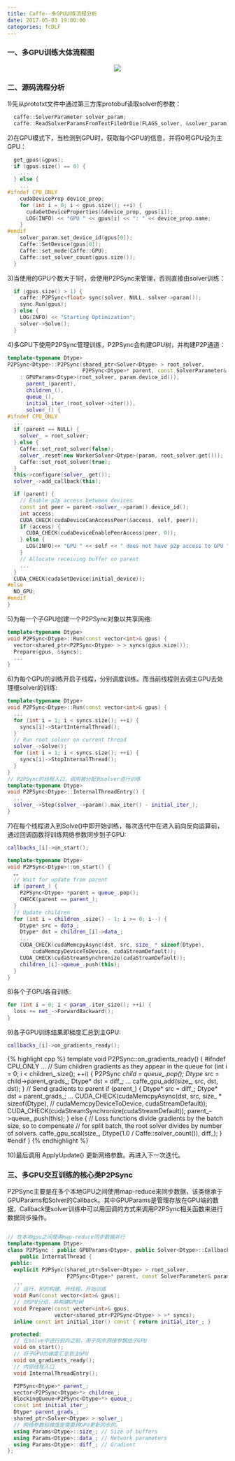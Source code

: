 ```yaml
---
title: Caffe--多GPU训练流程分析
date: 2017-05-03 19:00:00
categories: fcDLF
---
```


<script type="text/javascript" src="http://cdn.mathjax.org/mathjax/latest/MathJax.js?config=default"></script>

### 一、多GPU训练大体流程图

<center><img src="{{ site.baseurl }}/images/pdDLF/caffe_s2_1.png"></center>

### 二、源码流程分析

1)先从prototxt文件中通过第三方库protobuf读取solver的参数：

```cpp
  caffe::SolverParameter solver_param;
  caffe::ReadSolverParamsFromTextFileOrDie(FLAGS_solver, &solver_param);
```

2)在GPU模式下，当检测到GPU时，获取每个GPU的信息，并将0号GPU设为主GPU：

```cpp
  get_gpus(&gpus);
  if (gpus.size() == 0) {
    ...
  } else {
    ...
#ifndef CPU_ONLY
    cudaDeviceProp device_prop;
    for (int i = 0; i < gpus.size(); ++i) {
      cudaGetDeviceProperties(&device_prop, gpus[i]);
      LOG(INFO) << "GPU " << gpus[i] << ": " << device_prop.name;
    }
#endif
    solver_param.set_device_id(gpus[0]);
    Caffe::SetDevice(gpus[0]);
    Caffe::set_mode(Caffe::GPU);
    Caffe::set_solver_count(gpus.size());
  }
```

3)当使用的GPU个数大于1时，会使用P2PSync来管理，否则直接由solver训练：

```cpp
  if (gpus.size() > 1) {
    caffe::P2PSync<float> sync(solver, NULL, solver->param());
    sync.Run(gpus);
  } else {
    LOG(INFO) << "Starting Optimization";
    solver->Solve();
  }
```

4)多GPU下使用P2PSync管理训练，P2PSync会构建GPU树，并构建P2P通道：

```cpp
template<typename Dtype>
P2PSync<Dtype>::P2PSync(shared_ptr<Solver<Dtype> > root_solver,
                        P2PSync<Dtype>* parent, const SolverParameter& param)
    : GPUParams<Dtype>(root_solver, param.device_id()),
      parent_(parent),
      children_(),
      queue_(),
      initial_iter_(root_solver->iter()),
      solver_() {
#ifndef CPU_ONLY
  ...
  if (parent == NULL) {
    solver_ = root_solver;
  } else {
    Caffe::set_root_solver(false);
    solver_.reset(new WorkerSolver<Dtype>(param, root_solver.get()));
    Caffe::set_root_solver(true);
  }
  this->configure(solver_.get());
  solver_->add_callback(this);

  if (parent) {
    // Enable p2p access between devices
    const int peer = parent->solver_->param().device_id();
    int access;
    CUDA_CHECK(cudaDeviceCanAccessPeer(&access, self, peer));
    if (access) {
      CUDA_CHECK(cudaDeviceEnablePeerAccess(peer, 0));
    } else {
      LOG(INFO)<< "GPU " << self << " does not have p2p access to GPU " << peer;
    }
    // Allocate receiving buffer on parent
    ...
  }
  CUDA_CHECK(cudaSetDevice(initial_device));
#else
  NO_GPU;
#endif
}
```

5)为每一个子GPU创建一个P2PSync对象以共享网络:

```cpp
template<typename Dtype>
void P2PSync<Dtype>::Run(const vector<int>& gpus) {
  vector<shared_ptr<P2PSync<Dtype> > > syncs(gpus.size());
  Prepare(gpus, &syncs);
  ...
}
```

6)为每个GPU的训练开启子线程，分别调度训练。而当前线程则去调主GPU去处理根solver的训练:

```cpp
template<typename Dtype>
void P2PSync<Dtype>::Run(const vector<int>& gpus) {
  ...
  for (int i = 1; i < syncs.size(); ++i) {
    syncs[i]->StartInternalThread();
  }
  // Run root solver on current thread
  solver_->Solve();
  for (int i = 1; i < syncs.size(); ++i) {
    syncs[i]->StopInternalThread();
  }
}
// P2PSync的线程入口，调用被分配到solver进行训练
template<typename Dtype>
void P2PSync<Dtype>::InternalThreadEntry() {
  ...
  solver_->Step(solver_->param().max_iter() - initial_iter_);
}
```

7)在每个线程进入到Solve()中即开始训练，每次迭代中在进入前向反向运算前，通过回调函数将训练网络参数同步到子GPU:

```cpp
callbacks_[i]->on_start();
```

```cpp
template<typename Dtype>
void P2PSync<Dtype>::on_start() {
  。。
  // Wait for update from parent
  if (parent_) {
    P2PSync<Dtype> *parent = queue_.pop();
    CHECK(parent == parent_);
  }
  // Update children
  for (int i = children_.size() - 1; i >= 0; i--) {
    Dtype* src = data_;
    Dtype* dst = children_[i]->data_;
    ...
    CUDA_CHECK(cudaMemcpyAsync(dst, src, size_ * sizeof(Dtype),
        cudaMemcpyDeviceToDevice, cudaStreamDefault));
    CUDA_CHECK(cudaStreamSynchronize(cudaStreamDefault));
    children_[i]->queue_.push(this);
  }
}
```

8)各个子GPU各自训练:

```cpp
for (int i = 0; i < param_.iter_size(); ++i) {
  loss += net_->ForwardBackward();
}
```

9)各子GPU训练结果即梯度汇总到主GPU:

```cpp
callbacks_[i]->on_gradients_ready();
```

{% highlight cpp %}
template<typename Dtype>
void P2PSync<Dtype>::on_gradients_ready() {
#ifndef CPU_ONLY
  ...
  // Sum children gradients as they appear in the queue
  for (int i = 0; i < children_.size(); ++i) {
    P2PSync<Dtype> *child = queue_.pop();
    Dtype* src = child->parent_grads_;
    Dtype* dst = diff_;
    ...
    caffe_gpu_add(size_, src, dst, dst);
  }
  // Send gradients to parent
  if (parent_) {
    Dtype* src = diff_;
    Dtype* dst = parent_grads_;
    ...
    CUDA_CHECK(cudaMemcpyAsync(dst, src, size_ * sizeof(Dtype),  //
        cudaMemcpyDeviceToDevice, cudaStreamDefault));
    CUDA_CHECK(cudaStreamSynchronize(cudaStreamDefault));
    parent_->queue_.push(this);
  } else {
    // Loss functions divide gradients by the batch size, so to compensate
    // for split batch, the root solver divides by number of solvers.
    caffe_gpu_scal(size_, Dtype(1.0 / Caffe::solver_count()), diff_);
  }
#endif
}
{% endhighlight %}

10)最后调用 ApplyUpdate() 更新网络参数。再进入下一次迭代。

### 三、多GPU交互训练的核心类P2PSync

P2PSync主要是在多个本地GPU之间使用map-reduce来同步数据，该类继承于GPUParams和Solver的Callback。其中GPUParams是管理存放在GPU端的数据，Callback使solver训练中可以用回调的方式来调用P2PSync相关函数来进行数据同步操作。

```cpp

// 在本地gpu之间使用map-reduce同步数据并行
template<typename Dtype>
class P2PSync : public GPUParams<Dtype>, public Solver<Dtype>::Callback,
    public InternalThread {
 public:
  explicit P2PSync(shared_ptr<Solver<Dtype> > root_solver,
                   P2PSync<Dtype>* parent, const SolverParameter& param);
  ...
  // 运行，树的构建、开线程，开始训练
  void Run(const vector<int>& gpus);
  // 对GPU分组，并构建GPU树
  void Prepare(const vector<int>& gpus,
               vector<shared_ptr<P2PSync<Dtype> > >* syncs);
  inline const int initial_iter() const { return initial_iter_; }

 protected:
  // 在solve中进行前向之前，用于同步网络参数给子GPU
  void on_start();
  // 将子GPU的梯度汇总到主GPU
  void on_gradients_ready();
  // 内部线程入口
  void InternalThreadEntry();

  P2PSync<Dtype>* parent_;
  vector<P2PSync<Dtype>*> children_;
  BlockingQueue<P2PSync<Dtype>*> queue_;
  const int initial_iter_;
  Dtype* parent_grads_;
  shared_ptr<Solver<Dtype> > solver_;
  // 网络参数和梯度是需要跨GPU更新同步的。
  using Params<Dtype>::size_; // Size of buffers
  using Params<Dtype>::data_; // Network parameters
  using Params<Dtype>::diff_; // Gradient
};

```